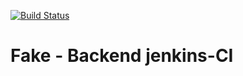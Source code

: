 [![Build Status](http://ec2-18-234-81-249.compute-1.amazonaws.com/buildStatus/icon?job=battleboat-ci)](http://ec2-18-234-81-249.compute-1.amazonaws.com/job/battleboat-ci/)

# Fake - Backend jenkins-CI

